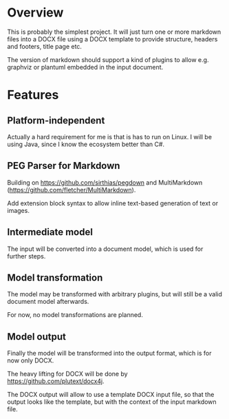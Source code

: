 # Overview

This is probably the simplest project. It will just turn one or more markdown
files into a DOCX file using a DOCX template to provide structure, headers
and footers, title page etc.

The version of markdown should support a kind of plugins to allow e.g.
graphviz or plantuml embedded in the input document.

# Features

## Platform-independent

Actually a hard requirement for me is that is has to run on Linux.
I will be using Java, since I know the ecosystem better than C#.

## PEG Parser for Markdown

Building on https://github.com/sirthias/pegdown and MultiMarkdown
(https://github.com/fletcher/MultiMarkdown).

Add extension block syntax to allow inline text-based generation of text or
images.

## Intermediate model

The input will be converted into a document model, which is used for further
steps.

## Model transformation

The model may be transformed with arbitrary plugins, but will still be a
valid document model afterwards.

For now, no model transformations are planned.

## Model output

Finally the model will be transformed into the output format, which is for now
only DOCX.

The heavy lifting for DOCX will be done by https://github.com/plutext/docx4j.

The DOCX output will allow to use a template DOCX input file, so that the
output looks like the template, but with the context of the input markdown
file.


